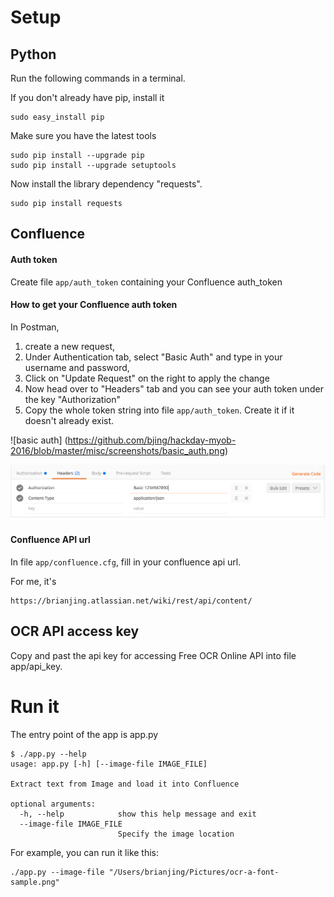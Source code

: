 
# Setup
## Python
Run the following commands in a terminal.

If you don't already have pip, install it
```
sudo easy_install pip
```
Make sure you have the latest tools
```
sudo pip install --upgrade pip
sudo pip install --upgrade setuptools
```
Now install the library dependency "requests".
```
sudo pip install requests
```
## Confluence
#### Auth token
Create file ```app/auth_token``` containing your Confluence auth_token
#### How to get your Confluence auth token
In Postman, 

1. create a new request, 
2. Under Authentication tab, select "Basic Auth" and type in your username and password,
3. Click on "Update Request" on the right to apply the change
4. Now head over to "Headers" tab and you can see your auth token under the key "Authorization"
5. Copy the whole token string into file ```app/auth_token```. Create it if it doesn't already exist.

![basic auth]
(https://github.com/bjing/hackday-myob-2016/blob/master/misc/screenshots/basic_auth.png)

![auth token](https://github.com/bjing/hackday-myob-2016/blob/master/misc/screenshots/auth_token.png)

#### Confluence API url
In file ```app/confluence.cfg```, fill in your confluence api url. 

For me, it's 
```
https://brianjing.atlassian.net/wiki/rest/api/content/
```
## OCR API access key
Copy and past the api key for accessing Free OCR Online API into file app/api_key.

# Run it
The entry point of the app is app.py
```
$ ./app.py --help
usage: app.py [-h] [--image-file IMAGE_FILE]

Extract text from Image and load it into Confluence

optional arguments:
  -h, --help            show this help message and exit
  --image-file IMAGE_FILE
                        Specify the image location
```
For example, you can run it like this:
```
./app.py --image-file "/Users/brianjing/Pictures/ocr-a-font-sample.png"
```

